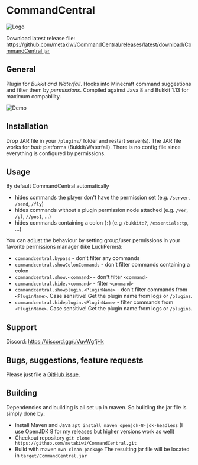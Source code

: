 # CommandCentral
![Logo](https://imgtr.ee/images/2023/07/16/e8e6427ce0f3859aa4bcdc5c1e6cf0f9.png)

Download latest release file: https://github.com/metakiwi/CommandCentral/releases/latest/download/CommandCentral.jar

## General
Plugin for *Bukkit and Waterfall*. Hooks into Minecraft command suggestions and filter them by *permissions*. Compiled against Java 8 and Bukkit 1.13 for maximum compability.

![Demo](https://imgtr.ee/images/2023/07/16/0ebc385987763d9c1d6821e93e479897.png)

## Installation
Drop JAR file in your `/plugins/` folder and restart server(s). The JAR file works for *both* platforms (Bukkit/Waterfall). There is no config file since everything is configured by permissions.

## Usage
By default CommandCentral automatically
* hides commands the player don't have the permission set (e.g. `/server`, `/send`, `/fly`)
* hides commands without a plugin permission node attached (e.g. `/ver`, `/pl`, `//pos1`, ...)
* hides commands containing a colon (`:`) (e.g `/bukkit:?`, `/essentials:tp`, ...)

You can adjust the behaviour by setting group/user permissions in your favorite permissions manager (like LuckPerms):
* `commandcentral.bypass` - don't filter any commands
* `commandcentral.showColonCommands` - don't filter commands containing a colon
* `commandcentral.show.<command>` - don't filter `<command>`
* `commandcentral.hide.<command>` - filter `<command>`
* `commandcentral.showplugin.<PluginName>` - don't filter commands from `<PluginName>`. Case sensitive! Get the plugin name from logs or `/plugins`.
* `commandcentral.hideplugin.<PluginName>` - filter commands from `<PluginName>`. Case sensitive! Get the plugin name from logs or `/plugins`.

## Support
Discord: https://discord.gg/uVuvWgfjHk

## Bugs, suggestions, feature requests
Please just file a [GitHub issue](https://github.com/metakiwi/CommandCentral/issues).

## Building
Dependencies and building is all set up in maven. So building the jar file is simply done by:
* Install Maven and Java `apt install maven openjdk-8-jdk-headless` (I use OpenJDK 8 for my releases but higher versions work as well)
* Checkout repository `git clone https://github.com/metakiwi/CommandCentral.git`
* Build with maven `mvn clean package`
The resulting jar file will be located in `target/CommandCentral.jar`
